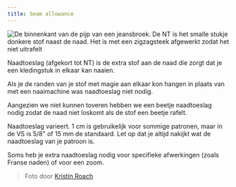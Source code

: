 ```yaml
---
title: Seam allowance
---
```


![De binnenkant van de pijp van een jeansbroek. De NT is het smalle stukje donkere stof naast de naad. Het is met een zigzagsteek afgewerkt zodat het niet uitrafelt](zig-zag.jpg)

Naadtoeslag (afgekort tot NT) is de extra stof aan de naad die zorgt dat je een kledingstuk in elkaar kan naaien.

Als je de randen van je stof met magie aan elkaar kon hangen in plaats van met een naaimachine was naadtoeslag niet nodig.

Aangezien we niet kunnen toveren hebben we een beetje naadtoeslag nodig zodat de naad niet loskomt als de stof een beetje rafelt.

Naadtoeslag varieert. 1 cm is gebruikelijk voor sommige patronen, maar in de VS is 5/8" of 15 mm de standaard. Let op dat je altijd nakijkt wat de naadtoeslag van je patroon is.

Soms heb je extra naadtoeslag nodig voor specifieke afwerkingen (zoals Franse naden) of voor een zoom.

> Foto door [Kristin Roach](https://www.flickr.com/photos/kristinroach/3161126359)